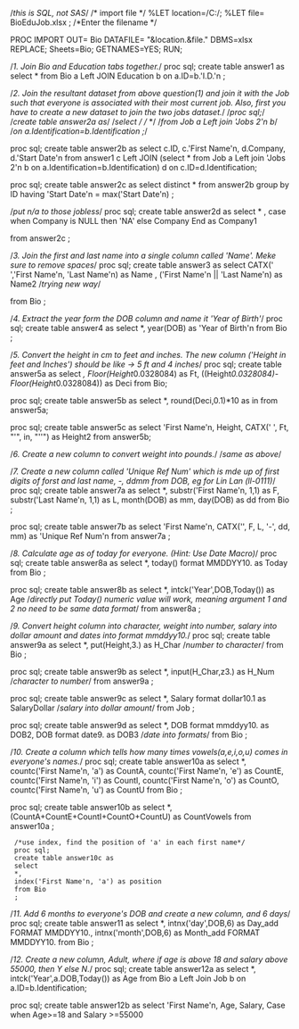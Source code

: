 /*this is SQL, not SAS*/
/* import file */
%LET location=/C:/; 
%LET file= BioEduJob.xlsx       ; /*Enter the filename */
 
 
PROC IMPORT 
     OUT= Bio
    DATAFILE= "&location.&file." 
    DBMS=xlsx REPLACE;
     Sheets=Bio;
    GETNAMES=YES;
RUN;
 
 
 
/*1. Join Bio and Education tabs together.*/
proc sql;
create table answer1 as
select 
* 
from Bio a 
Left JOIN Education b
on a.ID=b.'I.D.'n
;
 
/*2. Join the resultant dataset from above question(1) and join it with the Job such that everyone is associated with 
their most current job. Also, first you have to create a new dataset to join the two jobs dataset.*/
     /*proc sql;*/
     /*create table answer2a as*/
     /*select */
     /** */
     /*from Job a Left join 'Jobs 2'n b*/
     /*on a.Identification=b.Identification ;*/
 
proc sql;
create table answer2b as 
select 
c.ID, c.'First Name'n, d.Company, d.'Start Date'n
from answer1 c 
Left JOIN (select * 
     from Job a Left join 'Jobs 2'n b
     on a.Identification=b.Identification) d
on c.ID=d.Identification;
 
proc sql;
create table answer2c as 
select 
distinct * from answer2b
group by ID
having 'Start Date'n = max('Start Date'n)
;
 
/*put n/a to those jobless*/
proc sql;
create table answer2d as 
select 
     *  ,
     case 
           when Company is NULL then 'NA'
           else Company
     End as Company1 
 
from answer2c ; 
 
/*3. Join the first and last name into a single column called 'Name'. Meke sure to remove spaces*/
proc sql;
create table answer3 as
select 
CATX(' ','First Name'n, 'Last Name'n) as Name ,
('First Name'n || 'Last Name'n) as Name2 /*trying new way*/
 
from Bio 
;
 
/*4. Extract the year form the DOB column and name it 'Year of Birth'*/
proc sql;
create table answer4 as
select 
*, year(DOB) as 'Year of Birth'n
from Bio
;
 
/*5. Convert the height in cm to feet and inches. 
The new column ('Height in feet and Inches') should be like -> 5 ft and 4 inches*/
proc sql;
create table answer5a as
select 
     *, 
     Floor(Height*0.0328084) as Ft, 
     ((Height*0.0328084)-Floor(Height*0.0328084)) as Deci
from Bio;
 
proc sql;
create table answer5b as 
select 
     *,
     round(Deci,0.1)*10 as in 
from answer5a;
 
proc sql;
create table answer5c as
select 
     'First Name'n, Height, 
     CATX(' ', Ft, "'", in, "''") as Height2
from answer5b;
 
/*6. Create a new column to convert weight into pounds.*/
     /*same as above*/
 
/*7. Create a new column called 'Unique Ref Num' which is mde up of first digits of forst and last name, -, ddmm from DOB, 
eg for Lin Lan (ll-0111)*/
proc sql;
create table answer7a as
select 
*,
substr('First Name'n, 1,1) as F,
substr('Last Name'n, 1,1) as L,
month(DOB) as mm,
day(DOB) as dd
from Bio
;
 
proc sql;
create table answer7b as 
select 
'First Name'n, 
CATX('', F, L, '-', dd, mm) as 'Unique Ref Num'n
from answer7a
;
 
/*8. Calculate age as of today for everyone. (Hint: Use Date Macro)*/
proc sql;
create table answer8a as
select 
*,
today() format MMDDYY10. as Today
from Bio
;
 
proc sql;
create table answer8b as
select 
*,
intck('Year',DOB,Today()) as Age 
/*directly put Today() numeric value will work, meaning argument 1 and 2 no need to be same data format*/
from answer8a
;
 
/*9. Convert height column into character, weight into number, salary into dollar amount and dates into format mmddyy10.*/
proc sql;
create table answer9a as
select 
*,
put(Height,3.) as H_Char
/*number to character*/
from Bio
;
                
proc sql;
create table answer9b as
select 
*,
input(H_Char,z3.) as H_Num
/*character to number*/
from answer9a
;
 
proc sql;
create table answer9c as
select 
*,
Salary format dollar10.1 as SalaryDollar 
/*salary into dollar amount*/
from Job
;
     
proc sql;
create table answer9d as
select
*,
DOB format mmddyy10. as DOB2,
DOB format date9. as DOB3
/*date into formats*/
from Bio
;
 
/*10. Create a column which tells how many times vowels(a,e,i,o,u) comes in everyone's names.*/
proc sql;
create table answer10a as
select
*,
countc('First Name'n, 'a') as CountA,
countc('First Name'n, 'e') as CountE,
countc('First Name'n, 'i') as CountI,
countc('First Name'n, 'o') as CountO,
countc('First Name'n, 'u') as CountU
from Bio
;
 
proc sql;
create table answer10b as
select 
*,
(CountA+CountE+CountI+CountO+CountU) as CountVowels
from answer10a
;
 
     /*use index, find the position of 'a' in each first name*/
     proc sql;
     create table answer10c as
     select 
     *,
     index('First Name'n, 'a') as position
     from Bio
     ;
 
 
/*11. Add 6 months to everyone's DOB and create a new column, and 6 days*/
proc sql;
create table answer11 as 
select 
     *,
     intnx('day',DOB,6) as Day_add FORMAT MMDDYY10.,
     intnx('month',DOB,6) as Month_add FORMAT MMDDYY10.
from Bio
;
 
/*12. Create a new column, Adult, where if age is above 18 and salary above 55000, then Y else N.*/
proc sql;
create table answer12a as 
select 
*,
intck('Year',a.DOB,Today()) as Age 
from Bio a Left Join Job b 
     on a.ID=b.Identification;
 
proc sql;
create table answer12b as
select 
'First Name'n, Age, Salary,
     Case 
           when Age>=18 and Salary >=55000
